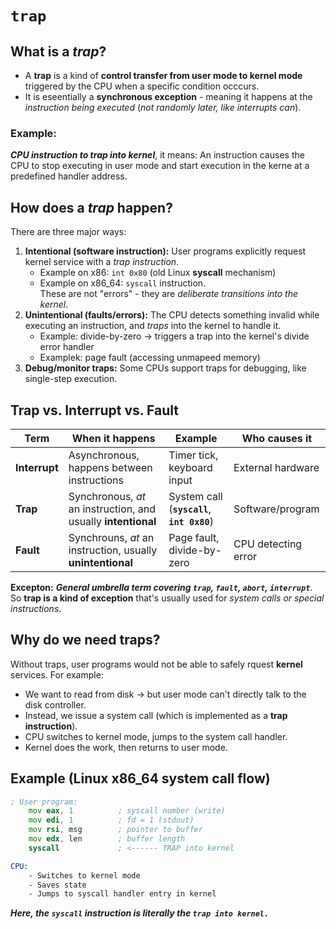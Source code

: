 # `trap`

## What is a *trap*?
 * A **trap** is a kind of **control transfer from user mode to kernel mode** triggered by the CPU when a specific condition occcurs.
 * It is eseentially a **synchronous exception** - meaning it happens at the *instruction being executed* (*not randomly later, like interrupts can*).
### Example:
***CPU instruction to trap into kernel***, it means: An instruction causes the CPU to stop executing in user mode and start execution in the kerne at a predefined handler address.

## How does a *trap* happen?
There are three major ways:
 1. **Intentional (software instruction):** User programs explicitly request kernel service with a *trap instruction*.
    * Example on x86: `int 0x80` (old Linux **syscall** mechanism)
    * Example on x86_64: `syscall` instruction. <br> These are not "errors" - they are *deliberate transitions into the kernel*.
 2. **Unintentional (faults/errors):** The CPU detects something invalid while executing an instruction, and *traps* into the kernel to handle it.
    * Example: divide-by-zero $\rightarrow$ triggers a trap into the kernel's divide error handler
    * Examplek: page fault (accessing unmapeed memory)
 3. **Debug/monitor traps:** Some CPUs support traps for debugging, like single-step execution.

## Trap vs. Interrupt vs. Fault
|Term|When it happens|Example|Who causes it|
|---|---|---|---|
|**Interrupt**|Asynchronous, happens between instructions|Timer tick, keyboard input|External hardware|
|**Trap**|Synchronous, *at* an instruction, and usually **intentional**|System call (**`syscall`**, **`int 0x80`**)|Software/program|
|**Fault**|Synchrouns, *at* an instruction, usually **unintentional**|Page fault, divide-by-zero|CPU detecting error|

**Excepton:** ***General umbrella term covering `trap`, `fault`, `abort`, `interrupt`***. So **trap is a kind of exception** that's usually used for *system calls or special instructions*.

## Why do we need traps?
Without traps, user programs would not be able to safely rquest **kernel** services. For example:
 * We want to read from disk $\rightarrow$ but user mode can't directly talk to the disk controller.
 * Instead, we issue a system call (which is implemented as a **trap instruction**).
 * CPU switches to kernel mode, jumps to the system call handler.
 * Kernel does the work, then returns to user mode.

## Example (Linux x86_64 system call flow)
```asm
; User program:
    mov eax, 1          ; syscall number (write)
    mov edi, 1          ; fd = 1 (stdout)
    mov rsi, msg        ; pointer to buffer
    mov edx, len        ; buffer length
    syscall             ; <------ TRAP into kernel

CPU:
    - Switches to kernel mode
    - Saves state
    - Jumps to syscall handler entry in kernel
```
***Here, the `syscall` instruction is literally the `trap into kernel.`***
